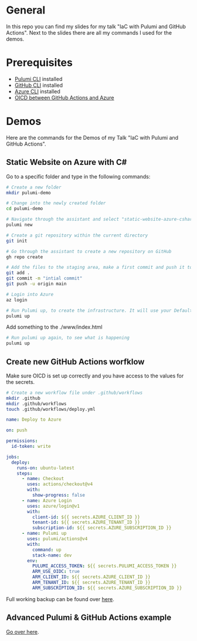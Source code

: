 # General
In this repo you can find my slides for my talk "IaC with Pulumi and GitHub Actions". Next to the slides there are all my commands I used for the demos.

# Prerequisites
- [Pulumi CLI](https://www.pulumi.com/docs/get-started/install/) installed
- [GitHub CLI](https://cli.github.com/) installed
- [Azure CLI](https://docs.microsoft.com/en-us/cli/azure/install-azure-cli) installed
- [OICD between GitHub Actions and Azure](https://learn.microsoft.com/en-us/entra/workload-id/workload-identity-federation-create-trust?pivots=identity-wif-apps-methods-azp#configure-a-federated-identity-credential-on-an-app)

# Demos
Here are the commands for the Demos of my Talk "IaC with Pulumi and GitHub Actions".

## Static Website on Azure with C#

Go to a specific folder and type in the following commands:

```bash
# Create a new folder
mkdir pulumi-demo
```
```bash
# Change into the newly created folder
cd pulumi-demo
```
```bash
# Navigate through the assistant and select "static-website-azure-csharp Azure"
pulumi new
```
```bash
# Create a git repository within the current directory
git init
```
```bash
# Go through the assistant to create a new repository on GitHub
gh repo create
```

```bash
# Add the files to the staging area, make a first commit and push it to GitHub
git add . 
git commit -m "intial commit"
git push -u origin main
```
```bash
# Login into Azure
az login
``````
```bash
# Run Pulumi up, to create the infrastructure. It will use your Default subscription
pulumi up
```

Add something to the ./www/index.html

```bash
# Run pulumi up again, to see what is happening
pulumi up
````

## Create new GitHub Actions worfklow
Make sure OICD is set up correctly and you have access to the values for the secrets.

```bash
# Create a new workflow file under .github/workflows
mkdir .github
mkdir .github/workflows
touch .github/workflows/deploy.yml
```` 

```yaml
name: Deploy to Azure

on: push

permissions:
  id-token: write

jobs:
  deploy:
    runs-on: ubuntu-latest
    steps:
      - name: Checkout
        uses: actions/checkout@v4
        with:
          show-progress: false
      - name: Azure Login
        uses: azure/login@v1
        with:
          client-id: ${{ secrets.AZURE_CLIENT_ID }}
          tenant-id: ${{ secrets.AZURE_TENANT_ID }}
          subscription-id: ${{ secrets.AZURE_SUBSCRIPTION_ID }} 
      - name: Pulumi up
        uses: pulumi/actions@v4
        with:
          command: up
          stack-name: dev
        env:
          PULUMI_ACCESS_TOKEN: ${{ secrets.PULUMI_ACCESS_TOKEN }}
          ARM_USE_OIDC: true
          ARM_CLIENT_ID: ${{ secrets.AZURE_CLIENT_ID }}
          ARM_TENANT_ID: ${{ secrets.AZURE_TENANT_ID }}
          ARM_SUBSCRIPTION_ID: ${{ secrets.AZURE_SUBSCRIPTION_ID }} 
```

Full working backup can be found over [here](https://github.com/spindev/pulumi-demo-backup).

## Advanced Pulumi & GitHub Actions example
[Go over here](https://github.com/spindev/iac-pulumi-github-actions).
